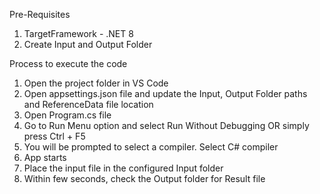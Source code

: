 Pre-Requisites
1. TargetFramework - .NET 8
2. Create Input and Output Folder


Process to execute the code
1. Open the project folder in VS Code
2. Open appsettings.json file and update the Input, Output Folder paths and ReferenceData file location
3. Open Program.cs file
4. Go to Run Menu option and select Run Without Debugging 
OR simply press Ctrl + F5
5. You will be prompted to select a compiler. Select C# compiler
6. App starts
7. Place the input file in the configured Input folder
8. Within few seconds, check the Output folder for Result file
